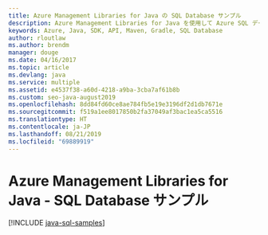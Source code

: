 ```yaml
---
title: Azure Management Libraries for Java の SQL Database サンプル
description: Azure Management Libraries for Java を使用して Azure SQL データベースの作成と更新を行うサンプル コードを入手しましょう。
keywords: Azure, Java, SDK, API, Maven, Gradle, SQL Database
author: rloutlaw
ms.author: brendm
manager: douge
ms.date: 04/16/2017
ms.topic: article
ms.devlang: java
ms.service: multiple
ms.assetid: e4537f38-a60d-4218-a9ba-3cba7af61b8b
ms.custom: seo-java-august2019
ms.openlocfilehash: 8dd84fd60ce8ae784fb5e19e3196df2d1db7671e
ms.sourcegitcommit: f519a1ee8017850b2fa37049af3bac1ea5ca5516
ms.translationtype: HT
ms.contentlocale: ja-JP
ms.lasthandoff: 08/21/2019
ms.locfileid: "69889919"
---
```

# <a name="azure-management-libraries-for-java---sql-database-samples"></a>Azure Management Libraries for Java - SQL Database サンプル

[!INCLUDE [java-sql-samples](includes/java-sql-samples.md)]